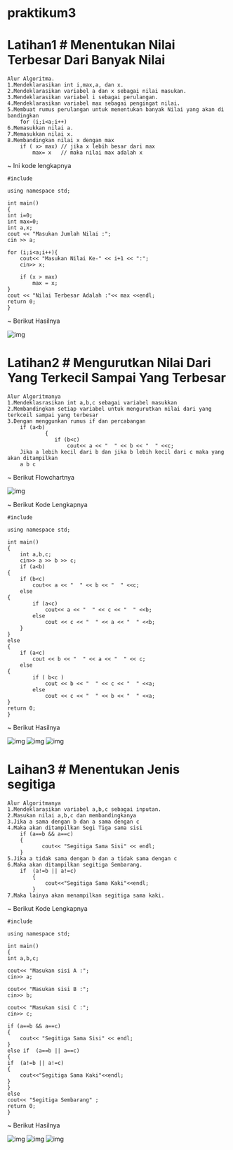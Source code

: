 # praktikum3

# Latihan1 # Menentukan Nilai Terbesar Dari Banyak Nilai

	Alur Algoritma.
	1.Mendeklarasikan int i,max,a, dan x.
	2.Mendeklarasikan variabel a dan x sebagai nilai masukan.
	3.Mendeklarasikan variabel i sebagai perulangan.
	4.Mendeklarasikan variabel max sebagai pengingat nilai.
	5.Membuat rumus perulangan untuk menentukan banyak Nilai yang akan di bandingkan
		for (i;i<a;i++)
	6.Memasukkan nilai a.
	7.Memasukkan nilai x.
	8.Membandingkan nilai x dengan max
		if ( x> max) // jika x lebih besar dari max
	    	max= x   // maka nilai max adalah x

~ Ini kode lengkapnya

	#include

	using namespace std; 

	int main()
	{
	int i=0;
	int max=0;
	int a,x;
	cout << "Masukan Jumlah Nilai :";
	cin >> a;

	for (i;i<a;i++){
        cout<< "Masukan Nilai Ke-" << i+1 << ":";
        cin>> x;

        if (x > max)
            max = x;
	}
	cout << "Nilai Terbesar Adalah :"<< max <<endl;
	return 0;
	}

~ Berikut Hasilnya

![img](https://github.com/zahira12/praktikum3/blob/master/latihan1/hasil1sreenshot.png)

# Latihan2 # Mengurutkan Nilai Dari Yang Terkecil Sampai Yang Terbesar

	Alur Algoritmanya
	1.Mendeklasrasikan int a,b,c sebagai variabel masukkan
	2.Membandingkan setiap variabel untuk mengurutkan nilai dari yang terkceil sampai yang terbesar
	3.Dengan menggunkan rumus if dan percabangan
		if (a<b)
    		    {
       		       if (b<c)
                       cout<< a << "  " << b << "  " <<c;
		Jika a lebih kecil dari b dan jika b lebih kecil dari c maka yang akan ditampilkan
		a b c

~ Berikut Flowchartnya

![img](https://github.com/zahira12/praktikum3/blob/master/latihan2/flowchart.png)

~ Berikut Kode Lengkapnya

	#include

	using namespace std; 

	int main()
	{
	    int a,b,c;
	    cin>> a >> b >> c;
	    if (a<b)
	{
        if (b<c)
            cout<< a << "  " << b << "  " <<c;
        else
	{
            if (a<c)
                cout<< a << "  " << c << "  " <<b;
            else
                cout << c << "  " << a << "  " <<b;
        }
    }
    else
    {
        if (a<c)
            cout << b << "  " << a << "  " << c;
        else
	{
            if ( b<c )
                cout << b << "  " << c << "  " <<a;
            else
                cout << c << "  " << b << "  " <<a;
	}
	return 0;
	}

~ Berikut Hasilnya

![img](https://github.com/zahira12/praktikum3/blob/master/latihan2/hasil2screenshot.png)
![img](https://github.com/zahira12/praktikum3/blob/master/latihan2/hasil3screenshot.png)
![img](https://github.com/zahira12/praktikum3/blob/master/latihan2/hasil4screenshot.png)

# Laihan3 # Menentukan Jenis segitiga

	Alur Algoritmanya
	1.Mendeklarasikan variabel a,b,c sebagai inputan.
	2.Masukan nilai a,b,c dan membandingkanya
	3.Jika a sama dengan b dan a sama dengan c
	4.Maka akan ditampilkan Segi Tiga sama sisi
		if (a==b && a==c)
   		{
    		   cout<< "Segitiga Sama Sisi" << endl;
   		}
	5.Jika a tidak sama dengan b dan a tidak sama dengan c
	6.Maka akan ditampilkan segitiga Sembarang.
		if  (a!=b || a!=c)
      		{
           	    cout<<"Segitiga Sama Kaki"<<endl;
       		}
	7.Maka lainya akan menampilkan segitiga sama kaki.

~ Berikut Kode Lengkapnya

	#include

	using namespace std; 

	int main()
	{
	int a,b,c;

	cout<< "Masukan sisi A :";
	cin>> a;

	cout<< "Masukan sisi B :";
	cin>> b;

	cout<< "Masukan sisi C :";
	cin>> c;

	if (a==b && a==c)
	{
		cout<< "Segitiga Sama Sisi" << endl;
	}
	else if  (a==b || a==c)
	{
	if  (a!=b || a!=c)
	{
		cout<<"Segitiga Sama Kaki"<<endl;
	}
	}
	else
	cout<< "Segitiga Sembarang" ;
	return 0;
	}

~ Berikut Hasilnya

![img](https://github.com/zahira12/praktikum3/blob/master/latihan3/hasil5screenshot.png)
![img](https://github.com/zahira12/praktikum3/blob/master/latihan3/hasil6screenshot.png)
![img](https://github.com/zahira12/praktikum3/blob/master/latihan3/hasil7creenshot.png)